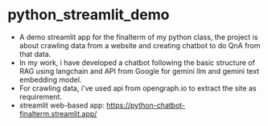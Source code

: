 # python_streamlit_demo
- A demo streamlit app for the finalterm of my python class, the project is about crawling data from a website and creating chatbot to do QnA from that data.
- In my work, i have developed a chatbot following the basic structure of RAG using langchain and API from Google for gemini llm and gemini text embedding model.
- For crawling data, i've used api from opengraph.io to extract the site as requirement. 
- streamlit web-based app: https://python-chatbot-finalterm.streamlit.app/

